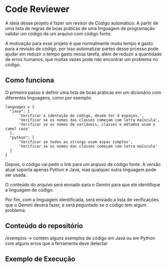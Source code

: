 # Code Reviewer

A ideia desse projeto é fazer um revisor de Código automático. A partir de uma lista de regras de boas práticas de uma linguagem de programação validar um código de um arquivo com código fonte.

A motivação para esse projeto é que normalmente muito tempo é gasto para a revisão de código, por isso automatizar partes desse prcesso pode ajudar em reduzir o tempo gasto nessa tarefa, além de reduzir a quantidade de erros humanos, que muitas vezes pode não encontrar um problema no código.

## Como funciona

O primeiro passo é definir uma lista de boas práticas em um dicionário com diferentes linguagens, como por exemplo:

```
languages = {
  "java": [
      'Verificar a identação do código, devem ter 4 espaços.',
      'Verificar se os nomes das classes começam com letra maíscula',
      'Verificar se os nomes de variáveis, classes e métodos usam o camel case'
  ],
  "python": [
      'Verificar se todas as strings usam aspas simples',
      'Verificar se os nomes das classes começam com letra maíscula'
  ]
}
```

Depois, o código vai pedir o link para um arqiuvo de código fonte. A versão atual suporta apenas Python e Java, mas qualquer outra linguagem pode ser usada.

O conteúdo do arquivo será enviado para o Gemini para que ele identifique a linguagem de código.

Por fim, com a linguagem identificada, será enviado a lista de verificações que o Gemini deverá fazer, e será peguntado se o código tem algum problema.

## Conteúdo do repositório

/exemplos -> contém alguns exemplos de código em Java ou em Python com alguns erros que a ferramenta deve detectar

## Exemplo de Execução





